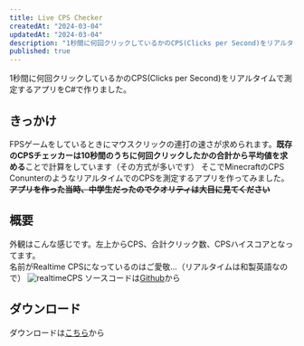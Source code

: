 ```yaml
---
title: Live CPS Checker
createdAt: "2024-03-04"
updatedAt: "2024-03-04"
description: "1秒間に何回クリックしているかのCPS(Clicks per Second)をリアルタイムで測定するアプリを作りました。"
published: true
---
```


1秒間に何回クリックしているかのCPS(Clicks per Second)をリアルタイムで測定するアプリをC#で作りました。

## きっかけ

FPSゲームをしているときにマウスクリックの連打の速さが求められます。**既存のCPSチェッカーは10秒間のうちに何回クリックしたかの合計から平均値を求める**ことで計算をしています（その方式が多いです）
そこでMinecraftのCPS ConunterのようなリアルタイムでのCPSを測定するアプリを作ってみました。  
**~~アプリを作った当時、中学生だったのでクオリティは大目に見てください~~**

## 概要

外観はこんな感じです。左上からCPS、合計クリック数、CPSハイスコアとなってます。  
名前がRealtime CPSになっているのはご愛敬…（リアルタイムは和製英語なので）
![realtimeCPS](/images/realtimeCPS.png)
ソースコードは[Github](https://github.com/batora9/realtimeCPS)から

## ダウンロード
ダウンロードは[こちら](/files/realtimeCPS.zip)から